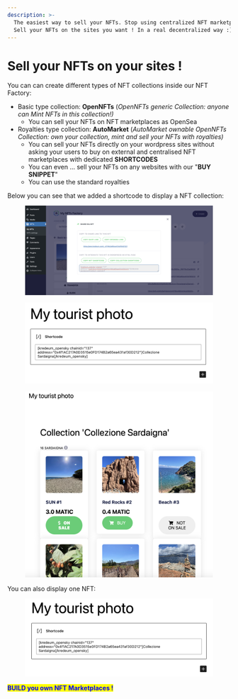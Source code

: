 ```yaml
---
description: >-
  The easiest way to sell your NFTs. Stop using centralized NFT marketplaces ! 
  Sell your NFTs on the sites you want ! In a real decentralized way :)
---
```


# Sell your NFTs on your sites !

You can can create different types of NFT collections inside our NFT Factory:

* Basic type collection: **OpenNFTs** (_OpenNFTs generic Collection: anyone can Mint NFTs in this collection!)_
  * You can sell your NFTs on NFT marketplaces as OpenSea
* Royalties type collection: **AutoMarket** (_AutoMarket ownable OpenNFTs Collection: own your collection, mint and sell your NFTs with royalties)_
  * You can sell your NFTs directly on your wordpress sites without asking your users to buy on external and centralised NFT marketplaces with dedicated **SHORTCODES**
  * You can even ... sell your NFTs on any websites with our "**BUY SNIPPET**"
  * You can use the standard royalties

Below you can see that we added a shortcode to display a NFT collection:

<figure><img src="../.gitbook/assets/image (21).png" alt=""><figcaption></figcaption></figure>

<figure><img src="../.gitbook/assets/image (18).png" alt=""><figcaption></figcaption></figure>

<figure><img src="../.gitbook/assets/image (11).png" alt=""><figcaption></figcaption></figure>

&#x20;

You can also display one NFT:

<figure><img src="../.gitbook/assets/image (8).png" alt=""><figcaption></figcaption></figure>





<mark style="color:blue;">**BUILD you own NFT Marketplaces !**</mark>
